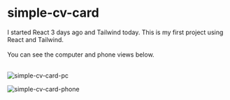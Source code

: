 # simple-cv-card
I started React 3 days ago and Tailwind today. This is my first project using React and Tailwind. 
<br><br>
You can see the computer and phone views below. <br> <br>

![simple-cv-card-pc](https://github.com/MetinKb/simple-cv-card/assets/114526516/4f833498-72c4-4cea-8131-85d33f3aa784)


![simple-cv-card-phone](https://github.com/MetinKb/simple-cv-card/assets/114526516/69a713e6-5072-4b57-a730-e2faadaf9f2e)
